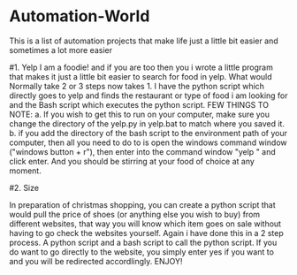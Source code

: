 # Automation-World
This is a list of automation projects that make life just a little bit easier and sometimes a lot more easier 

#1. Yelp 
I am a foodie! and if you are too then you i wrote a little program that makes it just a little bit easier to search for food in yelp. What would Normally take 2 or 3 steps now takes 1. 
I have the python script which directly goes to yelp and finds the restaurant or type of food i am looking for 
and the Bash script which executes the python script. 
FEW THINGS TO NOTE: 
a. If you wish to get this to run on your computer, make sure you change the directory of the yelp.py in yelp.bat to match where you
saved it.
b. if you add the directory of the bash script to the environment path of your computer, then all you need to do to is open the windows command window ("windows button + r"), 
then enter into the command window "yelp <name of food or restuarant>"
and click enter. 
And you should be stirring at your food of choice at any moment. 



#2. Size 

In preparation of christmas shopping, you can create a python script that would pull the price of shoes (or anything else you wish to buy) from different websites, that way you will know which item goes on sale without having to go check the websites yourself.
Again i have done this in a 2 step process. A python script and a bash script to call the python script. 
If you do want to go directly to the website, you simply enter yes if you want to and you will be redirected accordlingly. ENJOY!
